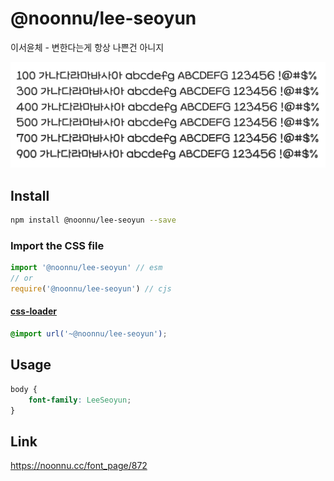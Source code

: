 # @noonnu/lee-seoyun

이서윤체 - 변한다는게 항상 나쁜건 아니지

![example](./example.png)

## Install

```bash
npm install @noonnu/lee-seoyun --save
```

### Import the CSS file

```js
import '@noonnu/lee-seoyun' // esm
// or
require('@noonnu/lee-seoyun') // cjs
```

#### [css-loader](https://github.com/webpack-contrib/css-loader)

```css
@import url('~@noonnu/lee-seoyun');
```

## Usage

```css
body {
    font-family: LeeSeoyun;
}
```

## Link

https://noonnu.cc/font_page/872
